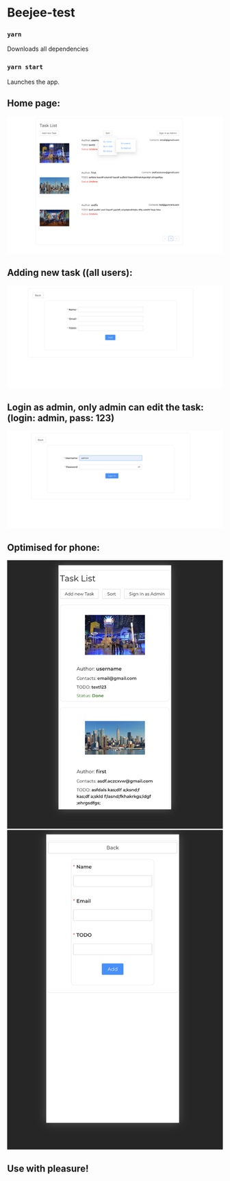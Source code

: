 # Beejee-test

### `yarn`

Downloads all dependencies

### `yarn start`

Launches the app.

## Home page:
![screenshot](readme-assets/home.png)
## Adding new task ((all users):
![screenshot](readme-assets/adding.png)
## Login as admin, only admin can edit the task: (login: admin, pass: 123)
![screenshot](readme-assets/login.png)
## Optimised for phone:
![screenshot](readme-assets/media1.png)
![screenshot](readme-assets/media2.png)
##  Use with pleasure!

